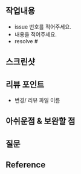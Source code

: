 ## 작업내용
- issue 번호를 적어주세요.
- 내용을 적어주세요.
- resolve #


## 스크린샷


## 리뷰 포인트
- 변경/ 리뷰 파일 이름


## 아쉬운점 & 보완할 점 


## 질문


## Reference
